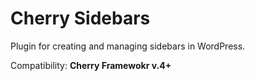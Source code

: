 # Cherry Sidebars
Plugin for creating and managing sidebars in WordPress.

Сompatibility: __Cherry Framewokr v.4+__
